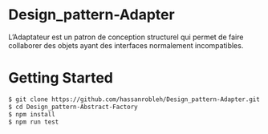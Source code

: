 # Design_pattern-Adapter

L’Adaptateur est un patron de conception structurel qui permet
de faire collaborer des objets ayant des interfaces normalement
incompatibles.

# Getting Started

```bash
$ git clone https://github.com/hassanrobleh/Design_pattern-Adapter.git
$ cd Design_pattern-Abstract-Factory
$ npm install
$ npm run test


